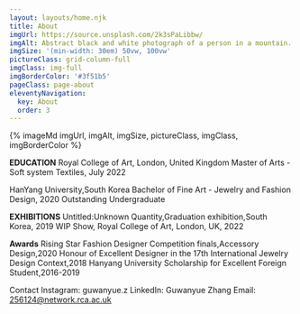 ```yaml
---
layout: layouts/home.njk
title: About
imgUrl: https://source.unsplash.com/2k3sPaLibbw/
imgAlt: Abstract black and white photograph of a person in a mountain.
imgSize: '(min-width: 30em) 50vw, 100vw'
pictureClass: grid-column-full
imgClass: img-full
imgBorderColor: '#3f51b5'
pageClass: page-about
eleventyNavigation:
  key: About
  order: 3
---
```


{% imageMd imgUrl, imgAlt, imgSize, pictureClass, imgClass, imgBorderColor %}

**EDUCATION**
Royal College of Art, London, United Kingdom
Master of Arts - Soft system Textiles, July 2022

HanYang University,South Korea
Bachelor of Fine Art - Jewelry and Fashion Design, 2020
Outstanding Undergraduate

**EXHIBITIONS**
Untitled:Unknown Quantity,Graduation exhibition,South Korea, 2019
WIP Show, Royal College of Art, London, UK, 2022

**Awards**
Rising Star Fashion Designer Competition finals,Accessory Design,2020
Honour of Excellent Designer in the 17th International Jewelry Design Context,2018
Hanyang University Scholarship for Excellent Foreign Student,2016-2019


Contact
Instagram: guwanyue.z
LinkedIn: Guwanyue Zhang
Email: 256124@network.rca.ac.uk
